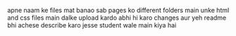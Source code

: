 apne naam ke files mat banao 
sab pages ko different folders main unke html and css files main dalke upload kardo 
abhi hi karo changes aur yeh readme bhi achese describe karo jesse student wale main kiya hai 
